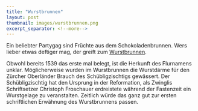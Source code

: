 ```yaml
---
title: "Wurstbrunnen"
layout: post
thumbnail: images/wurstbrunnen.png
excerpt_separator: <!--more-->
---
```


Ein beliebter Partygag sind Früchte aus dem Schokoladenbrunnen. Wers lieber etwas deftiger mag, der greift zum [Wurstbrunnen](https://s.geo.admin.ch/dyv88puanh2k).

Obwohl bereits 1539 das erste mal belegt, ist die Herkunft des Flurnamens unklar. Möglicherweise wurden im Wurstbrunnen die Wurstdärme für den Zürcher Oberländer Brauch des Schübligzischtigs gewässert. Der Schübligzischtig hat den Ursprung in der Reformation, als Zwinglis Schriftsetzer Christoph Froschauer erdreistete während der Fastenzeit ein Wurstgelage zu veranstalten. Zeitlich würde das ganz gut zur ersten schriftlichen Erwähnung des Wurstbrunnens passen.

<!--more-->
